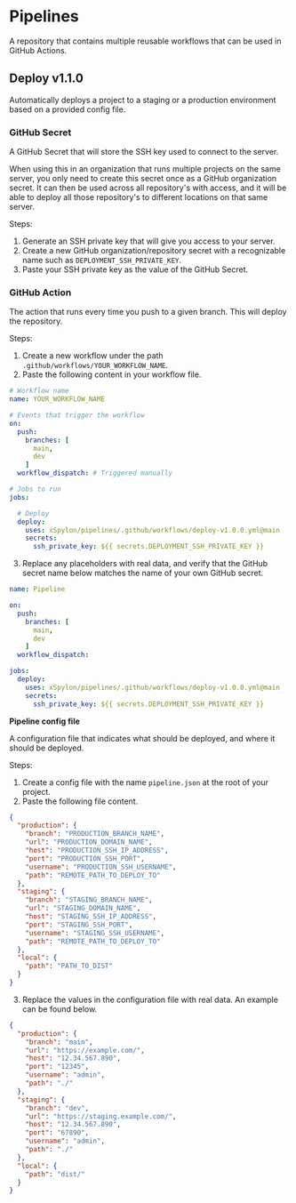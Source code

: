 # Pipelines

A repository that contains multiple reusable workflows that can be used in GitHub Actions.

## Deploy v1.1.0
Automatically deploys a project to a staging or a production environment based on a provided config file.

### GitHub Secret

A GitHub Secret that will store the SSH key used to connect to the server. 

When using this in an organization that runs multiple projects on the same server, you only need to create this secret once as a GitHub organization secret. It can then be used across all repository's with access, and it will be able to deploy all those repository's to different locations on that same server.

Steps: 
1. Generate an SSH private key that will give you access to your server.
2. Create a new GitHub organization/repository secret with a recognizable name such as `DEPLOYMENT_SSH_PRIVATE_KEY`.
3. Paste your SSH private key as the value of the GitHub Secret.


### GitHub Action

The action that runs every time you push to a given branch. This will deploy the repository.

Steps: 
1. Create a new workflow under the path `.github/workflows/YOUR_WORKFLOW_NAME`.
2. Paste the following content in your workflow file.
```yaml
# Workflow name
name: YOUR_WORKFLOW_NAME

# Events that trigger the workflow
on:
  push:
    branches: [ 
      main, 
      dev 
    ]
  workflow_dispatch: # Triggered manually 

# Jobs to run
jobs:

  # Deploy
  deploy:
    uses: xSpylon/pipelines/.github/workflows/deploy-v1.0.0.yml@main
    secrets:
      ssh_private_key: ${{ secrets.DEPLOYMENT_SSH_PRIVATE_KEY }}
```

3. Replace any placeholders with real data, and verify that the GitHub secret name below matches the name of your own GitHub secret.
```yaml
name: Pipeline

on:
  push:
    branches: [ 
      main, 
      dev 
    ]
  workflow_dispatch:

jobs:
  deploy:
    uses: xSpylon/pipelines/.github/workflows/deploy-v1.0.0.yml@main
    secrets:
      ssh_private_key: ${{ secrets.DEPLOYMENT_SSH_PRIVATE_KEY }}
```


**Pipeline config file** 

A configuration file that indicates what should be deployed, and where it should be deployed.

Steps:
1. Create a config file with the name `pipeline.json` at the root of your project.
2. Paste the following file content.

```json
{
  "production": {
    "branch": "PRODUCTION_BRANCH_NAME",
    "url": "PRODUCTION_DOMAIN_NAME",
    "host": "PRODUCTION_SSH_IP_ADDRESS",
    "port": "PRODUCTION_SSH_PORT",
    "username": "PRODUCTION_SSH_USERNAME",
    "path": "REMOTE_PATH_TO_DEPLOY_TO"
  },
  "staging": {
    "branch": "STAGING_BRANCH_NAME",
    "url": "STAGING_DOMAIN_NAME",
    "host": "STAGING_SSH_IP_ADDRESS",
    "port": "STAGING_SSH_PORT",
    "username": "STAGING_SSH_USERNAME",
    "path": "REMOTE_PATH_TO_DEPLOY_TO"
  },
  "local": {
    "path": "PATH_TO_DIST"
  }
}
```
3. Replace the values in the configuration file with real data. An example can be found below.

```json
{
  "production": {
    "branch": "main",
    "url": "https://example.com/",
    "host": "12.34.567.890",
    "port": "12345",
    "username": "admin",
    "path": "./"
  },
  "staging": {
    "branch": "dev",
    "url": "https://staging.example.com/",
    "host": "12.34.567.890",
    "port": "67890",
    "username": "admin",
    "path": "./"
  },
  "local": {
    "path": "dist/"
  }
}
```